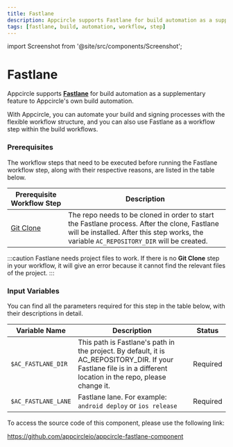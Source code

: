 ```yaml
---
title: Fastlane
description: Appcircle supports Fastlane for build automation as a supplementary feature to Appcircle's own build automation.
tags: [fastlane, build, automation, workflow, step]
---
```


import Screenshot from '@site/src/components/Screenshot';

# Fastlane

Appcircle supports [**Fastlane**](https://fastlane.tools/) for build automation as a supplementary feature to Appcircle's own build automation.

With Appcircle, you can automate your build and signing processes with the flexible workflow structure, and you can also use Fastlane as a workflow step within the build workflows.

### Prerequisites

The workflow steps that need to be executed before running the Fastlane workflow step, along with their respective reasons, are listed in the table below.

| Prerequisite Workflow Step                              | Description                                                                                                                                                                               |
| ------------------------------------------------------- | ----------------------------------------------------------------------------------------------------------------------------------------------------------------------------------------- |
| [Git Clone](/workflows/common-workflow-steps/git-clone) | The repo needs to be cloned in order to start the Fastlane process. After the clone, Fastlane will be installed. After this step works, the variable `AC_REPOSITORY_DIR` will be created. |

<Screenshot url='https://cdn.appcircle.io/docs/assets/BE3049-fastlaneOrder.png' />

:::caution
Fastlane needs project files to work. If there is no **Git Clone** step in your workflow, it will give an error because it cannot find the relevant files of the project.
:::

### Input Variables

You can find all the parameters required for this step in the table below, with their descriptions in detail.

<Screenshot url='https://cdn.appcircle.io/docs/assets/BE3049-fastlaneInput.png' />

| Variable Name       | Description                                                                                                                                                       | Status   |
| ------------------- | ----------------------------------------------------------------------------------------------------------------------------------------------------------------- | -------- |
| `$AC_FASTLANE_DIR`  | This path is Fastlane's path in the project. By default, it is AC_REPOSITORY_DIR. If your Fastlane file is in a different location in the repo, please change it. | Required |
| `$AC_FASTLANE_LANE` | Fastlane lane. For example: `android deploy` or `ios release`                                                                                                     | Required |

To access the source code of this component, please use the following link:

https://github.com/appcircleio/appcircle-fastlane-component

